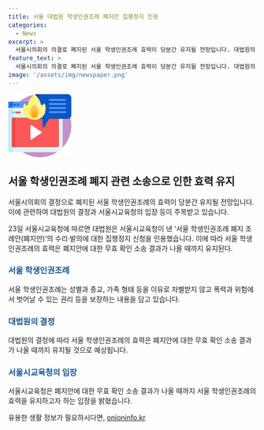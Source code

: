 ```yaml
---
title: 서울 대법원 학생인권조례 폐지안 집행정지 인용
categories:
  - News
excerpt: >
  서울시의회의 의결로 폐지된 서울 학생인권조례 효력이 당분간 유지될 전망입니다. 대법원의 집행정지 신청을 수리·발의에 인용한 것으로, 폐지안에 대한 무효 확인 소송 결과가 나올 때까지 효력이 유지될 것으로 보입니다. 지금까지는 성별, 종교, 가족 형태 등을 이유로 차별받지 않고 폭력과 위험에서 벗어날 수 있는 권리 등을 보장하는 내용을 담고 있었던 학생인권조례가 교사의 사망 사건을 계기로 폐지 논의가 된 바 있었습니다. 이에 관련된 당사자들 간의 법적 절차가 계속되고 있습니다.
feature_text: >
  서울시의회의 의결로 폐지된 서울 학생인권조례 효력이 당분간 유지될 전망입니다. 대법원의 집행정지 신청을 수리·발의에 인용한 것으로, 폐지안에 대한 무효 확인 소송 결과가 나올 때까지 효력이 유지될 것으로 보입니다. 지금까지는 성별, 종교, 가족 형태 등을 이유로 차별받지 않고 폭력과 위험에서 벗어날 수 있는 권리 등을 보장하는 내용을 담고 있었던 학생인권조례가 교사의 사망 사건을 계기로 폐지 논의가 된 바 있었습니다. 이에 관련된 당사자들 간의 법적 절차가 계속되고 있습니다.
image: '/assets/img/newspaper.png'
---
```


<p><img src="/assets/img/news.png" alt="rentncar 속보" /></p>

<h2 data-ke-size="size26">서울 학생인권조례 폐지 관련 소송으로 인한 효력 유지</h2>

<p>서울시의회의 결정으로 폐지된 서울 학생인권조례의 효력이 당분간 유지될 전망입니다. 이에 관련하여 대법원의 결정과 서울시교육청의 입장 등이 주목받고 있습니다.</p>

<p data-ke-size="size16">23일 서울시교육청에 따르면 대법원은 서울시교육청이 낸 ‘서울 학생인권조례 폐지 조례안(폐지안)’의 수리·발의에 대한 집행정지 신청을 인용했습니다. 이에 따라 서울 학생인권조례의 효력은 폐지안에 대한 무효 확인 소송 결과가 나올 때까지 유지된다.</p>

<h3><b><span style="color: #1a5490;">서울 학생인권조례</span></b></h3>

<p>서울 학생인권조례는 성별과 종교, 가족 형태 등을 이유로 차별받지 않고 폭력과 위험에서 벗어날 수 있는 권리 등을 보장하는 내용을 담고 있습니다.</p>

<h3><b><span style="color: #1a5490;">대법원의 결정</span></b></h3>

<p>대법원의 결정에 따라 서울 학생인권조례의 효력은 폐지안에 대한 무효 확인 소송 결과가 나올 때까지 유지될 것으로 예상됩니다.</p>

<h3><b><span style="color: #1a5490;">서울시교육청의 입장</span></b></h3>

<p>서울시교육청은 폐지안에 대한 무효 확인 소송 결과가 나올 때까지 서울 학생인권조례의 효력을 유지하고자 하는 입장을 밝혔습니다.</p>
유용한 생활 정보가 필요하시다면, <a href="https://onioninfo.kr" rel="dofollow">onioninfo.kr</a>


